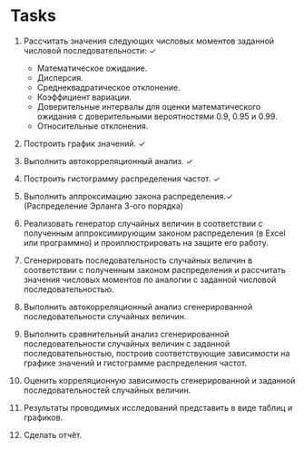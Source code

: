 # Tasks

1. Рассчитать значения следующих числовых моментов заданной числовой последовательности: ✓
   - Математическое ожидание.
   - Дисперсия.
   - Среднеквадратическое отклонение.
   - Коэффициент вариации.
   - Доверительные интервалы для оценки математического ожидания с доверительными вероятностями 0.9, 0.95 и 0.99.
   - Относительные отклонения.
   
2. Построить график значений. ✓

3. Выполнить автокорреляционный анализ. ✓

4. Построить гистограмму распределения частот. ✓

5. Выполнить аппроксимацию закона распределения.✓ (Распределение Эрланга 3-ого порядка)

6. Реализовать генератор случайных величин в соответствии с полученным аппроксимирующим законом распределения (в Excel или программно) и проиллюстрировать на защите его работу.

7. Сгенерировать последовательность случайных величин в соответствии с полученным законом распределения и рассчитать значения числовых моментов по аналогии с заданной числовой последовательностью.

8. Выполнить автокорреляционный анализ сгенерированной последовательности случайных величин.

9. Выполнить сравнительный анализ сгенерированной последовательности случайных величин с заданной последовательностью, построив соответствующие зависимости на графике значений и гистограмме распределения частот.

10. Оценить корреляционную зависимость сгенерированной и заданной последовательностей случайных величин.

11. Результаты проводимых исследований представить в виде таблиц и графиков.

12. Сделать отчёт.
